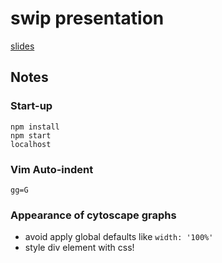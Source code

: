 # swip presentation
[slides](https://twesleyb.github.io/presentations/swip/index.html)

## Notes

### Start-up
```
npm install
npm start
localhost
```

### Vim Auto-indent
```
gg=G
```

### Appearance of cytoscape graphs
* avoid apply global defaults like `width: '100%'`
* style div element with css!
